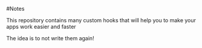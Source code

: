 #Notes

This repository contains many custom hooks that will help you to make your apps work easier and faster

The idea is to not write them again!
